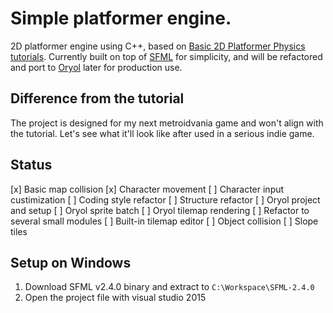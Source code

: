 # Simple platformer engine.

2D platformer engine using C++, based on [Basic 2D Platformer Physics tutorials](https://gamedevelopment.tutsplus.com/series/basic-2d-platformer-physics--cms-998).
Currently built on top of [SFML](http://www.sfml-dev.org/) for simplicity, and will be refactored and port to [Oryol](https://github.com/floooh/oryol) later for production use.

## Difference from the tutorial

The project is designed for my next metroidvania game and won't align with the tutorial.
Let's see what it'll look like after used in a serious indie game.

## Status

[x] Basic map collision
[x] Character movement
[ ] Character input custimization
[ ] Coding style refactor
[ ] Structure refactor
[ ] Oryol project and setup
[ ] Oryol sprite batch
[ ] Oryol tilemap rendering
[ ] Refactor to several small modules
[ ] Built-in tilemap editor
[ ] Object collision
[ ] Slope tiles

## Setup on Windows

1. Download SFML v2.4.0 binary and extract to `C:\Workspace\SFML-2.4.0`
2. Open the project file with visual studio 2015
